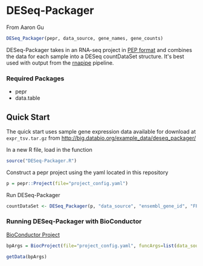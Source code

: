 # DESeq-Packager
From Aaron Gu

```R
DESeq_Packager(pepr, data_source, gene_names, gene_counts)
```

DESeq-Packager takes in an RNA-seq project in [PEP format](https://pepkit.github.io/docs/pepr/) and combines the data for each sample into a DESeq countDataSet structure. It's best used with output from the [rnapipe](https://github.com/databio/rnapipe) pipeline.

### Required Packages

- pepr
- data.table

## Quick Start

The quick start uses sample gene expression data available for download at `expr_tsv.tar.gz` from http://big.databio.org/example_data/deseq_packager/

In a new R file, load in the function
```R
source("DESeq-Packager.R")
```

Construct a pepr project using the yaml located in this repository
```R
p = pepr::Project(file="project_config.yaml")
```

Run DESeq-Packager
```R
countDataSet <- DESeq_Packager(p, "data_source", "ensembl_gene_id", "FPKM")
```

### Running DESeq-Packager with BioConductor

[BioConductor Project](http://code.databio.org/BiocProject/index.html)

```R
bpArgs = BiocProject(file="project_config.yaml", funcArgs=list(data_source="data_source", gene_names="ensembl_gene_id", gene_counts="FPKM"))

getData(bpArgs)
```
